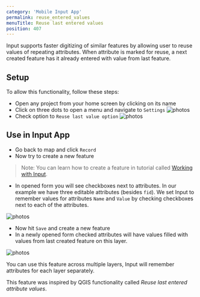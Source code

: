 ```yaml
---
category: 'Mobile Input App'
permalink: reuse_entered_values
menuTitle: Reuse last entered values
position: 407
---
```


Input supports faster digitizing of similar features by allowing user to reuse values of repeating 
attributes. When attribute is marked for reuse, a next created feature has it already entered 
with value from last feature.

## Setup 

To allow this functionality, follow these steps:

 - Open any project from your home screen by clicking on its name
 - Click on three dots to open a menu and navigate to `Settings`
![photos](/images/input_more_icon.png)
 - Check option to `Reuse last value option`
![photos](/images/reuse_last_value_option.png)

## Use in Input App

 - Go back to map and click `Record`
 - Now try to create a new feature

 > Note: You can learn how to create a feature in tutorial called [Working with Input](../guides/input-tour).

 - In opened form you will see checkboxes next to attributes. In our example we have three editable attributes (besides `fid`). We set Input to remember values for attributes `Name` and `Value` by checking checkboxes next to each of the attributes.

![photos](/images/reuse_last_values_digitize_before.png)

 - Now hit `Save` and create a new feature
 - In a newly opened form checked attributes will have values filled with values from last created feature on this layer.

![photos](/images/reuse_last_values_digitize_after.png)

You can use this feature across multiple layers, Input will remember attributes for each layer separately.


This feature was inspired by QGIS functionality called _Reuse last entered attribute values_.

